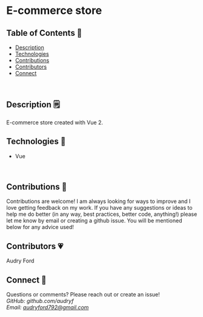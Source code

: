 # E-commerce store

## Table of Contents 👀<br>
- [Description](#description)
- [Technologies](#technologies)
- [Contributions](#contributions)
- [Contributors](#contributors)
- [Connect](#connect)
<br>

## Description 🗒
E-commerce store created with Vue 2. 
<br>

## Technologies 💾
- Vue

<br>

## Contributions 👥
Contributions are welcome! I am always looking for ways to improve and I love getting feedback on my work. If you have any suggestions or ideas to help me do better (in any way, best practices, better code, anything!) please let me know by email or creating a github issue. You will be mentioned below for any advice used!
<br>

## Contributors 💗
Audry Ford 
<br>

## Connect 📧
Questions or comments? Please reach out or create an issue!
<br>
*GitHub: github.com/audryf*<br>
*Email: audryford792@gmail.com*
